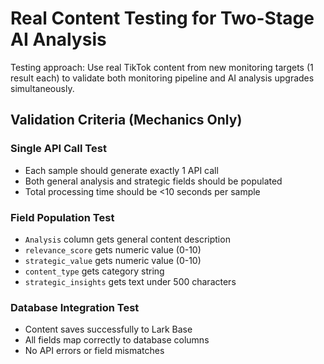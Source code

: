 # Real Content Testing for Two-Stage AI Analysis

Testing approach: Use real TikTok content from new monitoring targets (1 result each) to validate both monitoring pipeline and AI analysis upgrades simultaneously.

## Validation Criteria (Mechanics Only)

### Single API Call Test
- Each sample should generate exactly 1 API call
- Both general analysis and strategic fields should be populated
- Total processing time should be <10 seconds per sample

### Field Population Test
- `Analysis` column gets general content description
- `relevance_score` gets numeric value (0-10)
- `strategic_value` gets numeric value (0-10)
- `content_type` gets category string
- `strategic_insights` gets text under 500 characters

### Database Integration Test
- Content saves successfully to Lark Base
- All fields map correctly to database columns
- No API errors or field mismatches